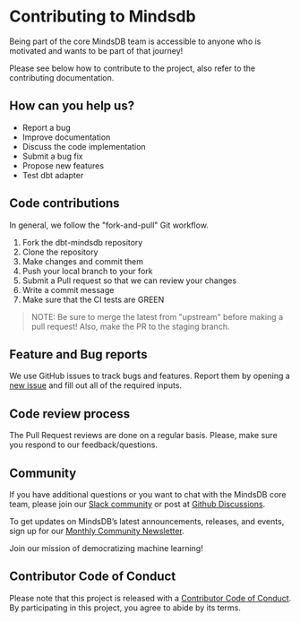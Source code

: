 # Contributing to Mindsdb

Being part of the core MindsDB team is accessible to anyone who is motivated and wants to be part of that journey!

Please see below how to contribute to the project, also refer to the contributing documentation.

## How can you help us?

* Report a bug
* Improve documentation
* Discuss the code implementation
* Submit a bug fix
* Propose new features
* Test dbt adapter

## Code contributions

In general, we follow the "fork-and-pull" Git workflow.

1. Fork the dbt-mindsdb repository
2. Clone the repository
3. Make changes and commit them
4. Push your local branch to your fork
5. Submit a Pull request so that we can review your changes
6. Write a commit message
7. Make sure that the CI tests are GREEN

> NOTE: Be sure to merge the latest from "upstream" before making a pull request! Also, make the PR to the staging branch.

## Feature and Bug reports

We use GitHub issues to track bugs and features. Report them by opening a [new issue](https://github.com/mindsdb/dbt-mindsdb/issues/new/choose) and fill out all of the required inputs.

## Code review process

The Pull Request reviews are done on a regular basis. Please, make sure you respond to our feedback/questions.

## Community

If you have additional questions or you want to chat with the MindsDB core team, please join our [Slack community](https://join.slack.com/t/mindsdbcommunity/shared_invite/zt-o8mrmx3l-5ai~5H66s6wlxFfBMVI6wQ) or post at [Github Discussions](https://github.com/mindsdb/mindsdb/discussions).
 
To get updates on MindsDB’s latest announcements, releases, and events, sign up for our [Monthly Community Newsletter](https://mindsdb.com/newsletter/?utm_medium=community&utm_source=github&utm_campaign=mindsdb%20repo).

Join our mission of democratizing machine learning!

## Contributor Code of Conduct

Please note that this project is released with a [Contributor Code of Conduct](https://github.com/mindsdb/dbt-mindsdb/blob/stable/CODE_OF_CONDUCT.md). By participating in this project, you agree to abide by its terms.

